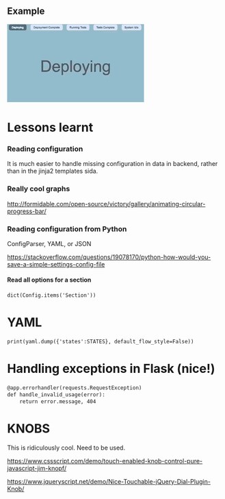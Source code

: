 


## Example

![alt text](example.gif "Example of output")



# Lessons learnt 

### Reading configuration
It is much easier to handle missing configuration in data in backend, rather than in the jinja2 templates sida.

### Really cool graphs
http://formidable.com/open-source/victory/gallery/animating-circular-progress-bar/


### Reading configuration from Python
ConfigParser, YAML, or JSON

https://stackoverflow.com/questions/19078170/python-how-would-you-save-a-simple-settings-config-file

#### Read all options for a section
```
dict(Config.items('Section'))
```


# YAML
```
print(yaml.dump({'states':STATES}, default_flow_style=False))
```


# Handling exceptions in Flask (nice!)
```
@app.errorhandler(requests.RequestException)
def handle_invalid_usage(error):
    return error.message, 404
```

# KNOBS
This is ridiculously cool. Need to be used.

https://www.cssscript.com/demo/touch-enabled-knob-control-pure-javascript-jim-knopf/

https://www.jqueryscript.net/demo/Nice-Touchable-jQuery-Dial-Plugin-Knob/